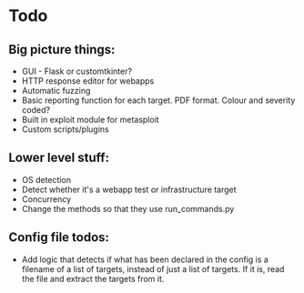 # Todo

## Big picture things:
- GUI - Flask or customtkinter?
- HTTP response editor for webapps
- Automatic fuzzing
- Basic reporting function for each target. PDF format. Colour and severity coded?
- Built in exploit module for metasploit
- Custom scripts/plugins

## Lower level stuff:
- OS detection
- Detect whether it's a webapp test or infrastructure target
- Concurrency
- Change the methods so that they use run_commands.py

## Config file todos:
- Add logic that detects if what has been declared in the config is a filename of a list of targets, instead of just a list of targets. If it is, read the file and extract the targets from it.